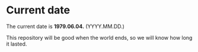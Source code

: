 # Current date

The current date is **1979.06.04.** (YYYY.MM.DD.)

This repository will be good when the world ends, so we will know how long it lasted.